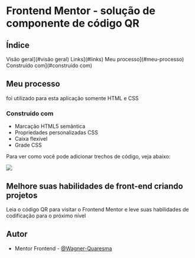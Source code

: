 # Frontend Mentor - solução de componente de código QR

## Índice

Visão geral](#visão geral)
Links](#links)
Meu processo](#meu-processo)
Construído com](#construído com)

## Meu processo

foi utilizado para esta aplicação somente HTML e CSS

### Construído com

- Marcação HTML5 semântica
- Propriedades personalizadas CSS
- Caixa flexível
- Grade CSS

Para ver como você pode adicionar trechos de código, veja abaixo:

<corpo>
   <div id="wripper">
     <div id="contêiner">
       <div id="area-image">
         <img src="/images/image-qr-code.png" />
     </div>
     <div id="descrição">
       <h2>Melhore suas habilidades de front-end criando projetos</h2>
       <p>Leia o código QR para visitar o Frontend Mentor e leve suas habilidades de codificação para o próximo nível</p>
     </div>
   </div>

## Autor

- Mentor Frontend - [@Wagner-Quaresma](https://www.frontendmentor.io/profile/Wagner-Quaresma)
